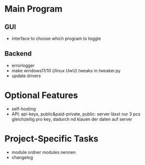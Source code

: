 # Main Program

## GUI
- interface to choose which program to toggle

## Backend
- errorlogger
- make windows11/10 (/linux UwU) tweaks in tweaker.py
- update drivers

# Optional Features
- self-hosting
- API: api-keys, public&paid-private, public:  server lässt nur 3 pcs  gleichzeitig pro key, dadurch nd klauen  der daten  auf server

# Project-Specific Tasks
- module ordner modules nennen
- changelog